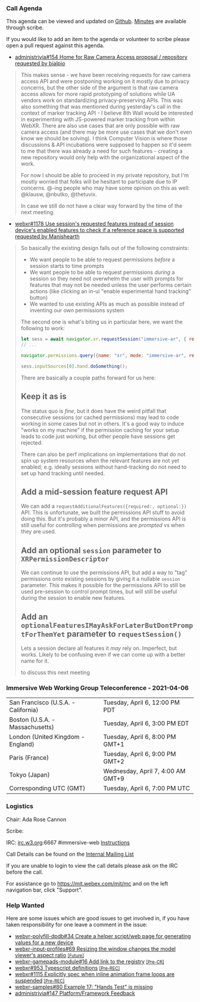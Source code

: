 ### Call Agenda

This agenda can be viewed and updated on [Github](https://github.com/immersive-web/administrivia/blob/main/meetings/wg/2021-04-06-Immersive_Web_Working_Group_Teleconference-agenda.md).
[Minutes](https://www.w3.org/2021/04/06-immersive-web-minutes.html) are available through scribe.

If you would like to add an item to the agenda or volunteer to scribe please open a pull request against this agenda.

* [administrivia#154 Home for Raw Camera Access proposal / repository](https://github.com/immersive-web/administrivia/issues/154) [requested by bialpio](https://github.com/immersive-web/administrivia/issues/154#issuecomment-806276186)
> This makes sense - we have been receiving requests for raw camera access API and were postponing working on it mostly due to privacy concerns, but the other side of the argument is that raw camera access allows for more rapid prototyping of solutions while UA vendors work on standardizing privacy-preserving APIs. This was also something that was mentioned during yesterday's call in the context of marker tracking API - I believe 8th Wall would be interested in experimenting with JS-powered marker tracking from within WebXR. There are also use cases that are only possible with raw camera access (and there may be more use cases that we don't even know we should be solving). I think Computer Vision is where those discussions & API incubations were supposed to happen so it'd seem to me that there was already a need for such features - creating a new repository would only help with the organizational aspect of the work.
>
>For now I should be able to proceed in my private repository, but I'm mostly worried that folks will be hesitant to participate due to IP concerns. @-ing people who may have some opinion on this as well: @klausw, @nbutko, @thetuvix.
>
> In case we still do not have a clear way forward by the time of the next meeting.

* [webxr#1178 Use session's requested features instead of session device's enabled features to check if a reference space is supported ](https://github.com/immersive-web/webxr/issues/1178) [requested by Manishearth](https://github.com/immersive-web/webxr/issues/1178#issuecomment-805161134)
> So basically the existing design falls out of the following constraints:
>
> - We want people to be able to request permissions _before_ a session starts to time prompts
> - We want people to be able to request permissions _during_ a session so they need not overwhelm the user with prompts for features that may not be needed unless the user performs certain actions (like clicking an in-ui "enable experimental hand tracking" button)
> - We wanted to use existing APIs as much as possible instead of inventing our own permissions system
>
>The second one is what's biting us in particular here, we want the following to work:
>
>```js
>let sess = await navigator.xr.requestSession("immersive-ar", { requiredFeatures: ["local-floor"]});
>// ...
>
>navigator.permissions.query({name: "xr", mode: "immersive-ar", requiredFeatures: ["hand-tracking"]});
>
>sess.inputSources[0].hand.doSomething();
>```
>
>
>There are basically a couple paths forward for us here:
>
>## Keep it as is
>
>The status quo is _fine_, but it does have the weird pitfall that consecutive sessions (or cached permissions) may lead to code working in some cases but not in others. It's a good way to induce "works on my machine" if the permission caching for your setup leads to code just working, but other people have sessions get rejected.
>
>There can also be perf implications on implementations that do not spin up system resources when the relevant features are not yet enabled; e.g. ideally sessions without hand-tracking do not need to set up hand tracking until needed.
>
>## Add a mid-session feature request API
>
>We can add a `requestAdditionalFeatures({required:, optional:})` API. This is unfortunate, we built the permissions API stuff to avoid doing this. But it's probably a minor API, and the permissions API is still useful for controlling when permissions are _prompted_ vs when they are used.
>
>## Add an optional `session` parameter to `XRPermissionDescriptor`
>
>We can continue to use the permissions API, but add a way to "tag" permissions onto existing sessions by giving it a nullable `session` parameter. This makes it possible for the permissions API to still be used pre-session to control prompt times, but will still be useful during the session to enable new features.
>
>## Add an `optionalFeaturesIMayAskForLaterButDontPromptForThemYet` parameter to `requestSession()`
>
>Lets a session declare all features it _may_ rely on. Imperfect, but works. Likely to be confusing even if we can come up with a better name for it.
>
> to discuss this next meeting

### Immersive Web Working Group Teleconference - 2021-04-06

<table>
<tr><td> San Francisco (U.S.A. - California) <td> Tuesday, April 6, 12:00 PM PDT
<tr><td> Boston (U.S.A. - Massachusetts) <td> Tuesday, April 6, 3:00 PM EDT
<tr><td> London (United Kingdom - England) <td> Tuesday, April 6, 8:00 PM GMT+1
<tr><td> Paris (France) <td> Tuesday, April 6, 9:00 PM GMT+2
<tr><td> Tokyo (Japan) <td> Wednesday, April 7, 4:00 AM GMT+9
<tr><td> Corresponding UTC (GMT) <td> Tuesday, April 6, 7:00 PM UTC
</table>

### Logistics

Chair: Ada Rose Cannon

Scribe:

IRC: [irc.w3.org](http://irc.w3.org/):6667 #immersive-web [Instructions](https://github.com/immersive-web/administrivia/blob/main/IRC.md)

Call Details can be found on the [Internal Mailing List](https://lists.w3.org/Archives/Member/internal-immersive-web/2019Feb/0002.html)

If you are unable to login to view the call details please ask on the IRC before the call.

For assistance go to https://mit.webex.com/mit/mc  and on the left navigation bar, click "Support".

### Help Wanted

Here are some issues which are good issues to get involved in, if you have taken responsibility for one leave a comment in the issue:

- [webvr-polyfill-dpdb#34 Create a helper script/web page for generating values for a new device](https://github.com/immersive-web/webvr-polyfill-dpdb/issues/34)
- [webxr-input-profiles#69 Resizing the window changes the model viewer's aspect ratio](https://github.com/immersive-web/webxr-input-profiles/issues/69) [<small>[Future]</small>](https://api.github.com/repos/immersive-web/webxr-input-profiles/milestones/4)
- [webxr-gamepads-module#16 Add link to the registry](https://github.com/immersive-web/webxr-gamepads-module/issues/16) [<small>[Pre-CR]</small>](https://api.github.com/repos/immersive-web/webxr-gamepads-module/milestones/1)
- [webxr#953 Typescript definitions](https://github.com/immersive-web/webxr/issues/953) [<small>[Pre-REC]</small>](https://api.github.com/repos/immersive-web/webxr/milestones/16)
- [webxr#1115 Explicitly spec when inline animation frame loops are suspended](https://github.com/immersive-web/webxr/issues/1115) [<small>[Pre-REC]</small>](https://api.github.com/repos/immersive-web/webxr/milestones/16)
- [webxr-samples#80 Example 17: "Hands Test" is missing](https://github.com/immersive-web/webxr-samples/issues/80)
- [administrivia#147 Platform/Framework Feedback](https://github.com/immersive-web/administrivia/issues/147)


              
